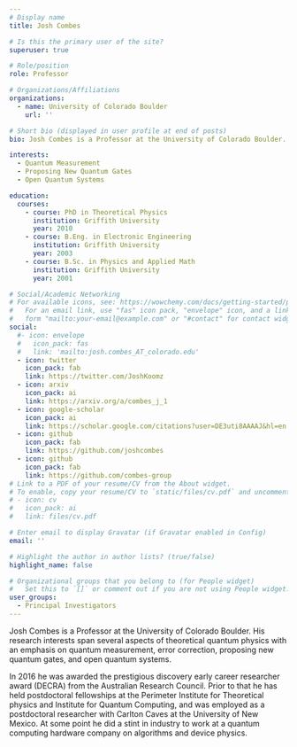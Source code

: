 ```yaml
---
# Display name
title: Josh Combes

# Is this the primary user of the site?
superuser: true

# Role/position
role: Professor 

# Organizations/Affiliations
organizations:
  - name: University of Colorado Boulder
    url: ''

# Short bio (displayed in user profile at end of posts)
bio: Josh Combes is a Professor at the University of Colorado Boulder. His research interests span several aspects of theoretical quantum physics.

interests:
  - Quantum Measurement
  - Proposing New Quantum Gates
  - Open Quantum Systems

education:
  courses:
    - course: PhD in Theoretical Physics
      institution: Griffith University
      year: 2010
    - course: B.Eng. in Electronic Engineering
      institution: Griffith University
      year: 2003
    - course: B.Sc. in Physics and Applied Math
      institution: Griffith University
      year: 2001

# Social/Academic Networking
# For available icons, see: https://wowchemy.com/docs/getting-started/page-builder/#icons
#   For an email link, use "fas" icon pack, "envelope" icon, and a link in the
#   form "mailto:your-email@example.com" or "#contact" for contact widget.
social:
  #- icon: envelope
  #   icon_pack: fas
  #   link: 'mailto:josh.combes_AT_colorado.edu'
  - icon: twitter
    icon_pack: fab
    link: https://twitter.com/JoshKoomz
  - icon: arxiv
    icon_pack: ai
    link: https://arxiv.org/a/combes_j_1
  - icon: google-scholar
    icon_pack: ai
    link: https://scholar.google.com/citations?user=DE3uti8AAAAJ&hl=en
  - icon: github
    icon_pack: fab
    link: https://github.com/joshcombes
  - icon: github
    icon_pack: fab
    link: https://github.com/combes-group
# Link to a PDF of your resume/CV from the About widget.
# To enable, copy your resume/CV to `static/files/cv.pdf` and uncomment the lines below.
# - icon: cv
#   icon_pack: ai
#   link: files/cv.pdf

# Enter email to display Gravatar (if Gravatar enabled in Config)
email: ''

# Highlight the author in author lists? (true/false)
highlight_name: false

# Organizational groups that you belong to (for People widget)
#   Set this to `[]` or comment out if you are not using People widget.
user_groups:
  - Principal Investigators
---
```


Josh Combes is a Professor at the University of Colorado Boulder. His research interests span several aspects of theoretical quantum physics with an emphasis on quantum measurement, error correction, proposing new quantum gates, and open quantum systems.

In 2016 he was awarded the prestigious discovery early career researcher award (DECRA) from the Australian Research Council. Prior to that he has held postdoctoral fellowships at the Perimeter Institute for Theoretical physics and Institute for Quantum Computing, and was employed as a postdoctoral researcher with Carlton Caves at the University of New Mexico. At some point he did a stint in industry to work at a quantum computing hardware company on algorithms and device physics.
